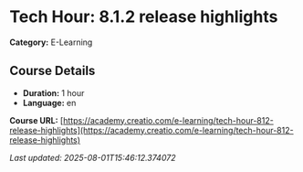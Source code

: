 # Tech Hour: 8.1.2 release highlights

**Category:** E-Learning

## Course Details

- **Duration:** 1 hour
- **Language:** en

**Course URL:** [https://academy.creatio.com/e-learning/tech-hour-812-release-highlights](https://academy.creatio.com/e-learning/tech-hour-812-release-highlights)

*Last updated: 2025-08-01T15:46:12.374072*
